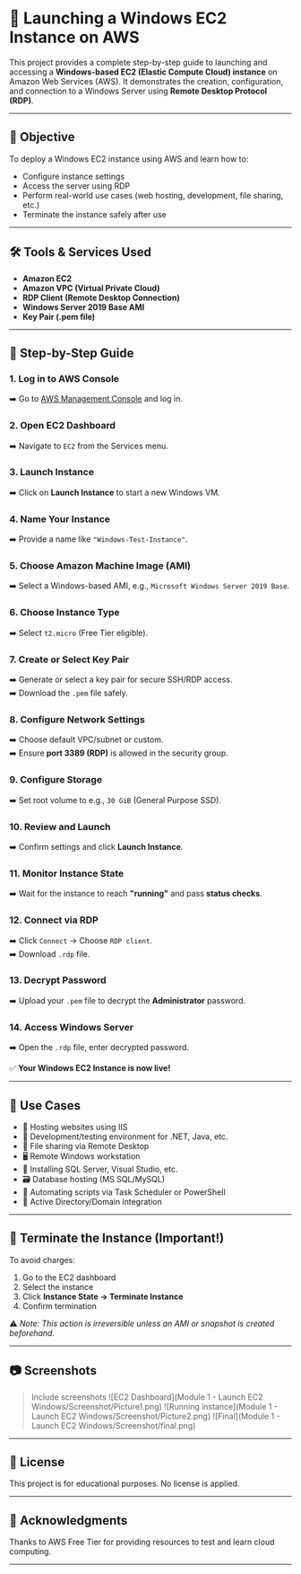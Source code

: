# 🚀 Launching a Windows EC2 Instance on AWS

This project provides a complete step-by-step guide to launching and accessing a **Windows-based EC2 (Elastic Compute Cloud) instance** on Amazon Web Services (AWS). It demonstrates the creation, configuration, and connection to a Windows Server using **Remote Desktop Protocol (RDP)**.

---

## 📌 Objective

To deploy a Windows EC2 instance using AWS and learn how to:
- Configure instance settings
- Access the server using RDP
- Perform real-world use cases (web hosting, development, file sharing, etc.)
- Terminate the instance safely after use

---

## 🛠️ Tools & Services Used

- **Amazon EC2**
- **Amazon VPC (Virtual Private Cloud)**
- **RDP Client (Remote Desktop Connection)**
- **Windows Server 2019 Base AMI**
- **Key Pair (.pem file)**

---

## 📘 Step-by-Step Guide

### 1. Log in to AWS Console  
➡️ Go to [AWS Management Console](https://aws.amazon.com/console/) and log in.

### 2. Open EC2 Dashboard  
➡️ Navigate to `EC2` from the Services menu.

### 3. Launch Instance  
➡️ Click on **Launch Instance** to start a new Windows VM.

### 4. Name Your Instance  
➡️ Provide a name like `"Windows-Test-Instance"`.

### 5. Choose Amazon Machine Image (AMI)  
➡️ Select a Windows-based AMI, e.g., `Microsoft Windows Server 2019 Base`.

### 6. Choose Instance Type  
➡️ Select `t2.micro` (Free Tier eligible).

### 7. Create or Select Key Pair  
➡️ Generate or select a key pair for secure SSH/RDP access.  
➡️ Download the `.pem` file safely.

### 8. Configure Network Settings  
➡️ Choose default VPC/subnet or custom.  
➡️ Ensure **port 3389 (RDP)** is allowed in the security group.

### 9. Configure Storage  
➡️ Set root volume to e.g., `30 GiB` (General Purpose SSD).

### 10. Review and Launch  
➡️ Confirm settings and click **Launch Instance**.

### 11. Monitor Instance State  
➡️ Wait for the instance to reach **"running"** and pass **status checks**.

### 12. Connect via RDP  
➡️ Click `Connect` → Choose `RDP client`.  
➡️ Download `.rdp` file.

### 13. Decrypt Password  
➡️ Upload your `.pem` file to decrypt the **Administrator** password.

### 14. Access Windows Server  
➡️ Open the `.rdp` file, enter decrypted password.

✅ **Your Windows EC2 Instance is now live!**

---

## 🧠 Use Cases

- 💼 Hosting websites using IIS
- 🧪 Development/testing environment for .NET, Java, etc.
- 📂 File sharing via Remote Desktop
- 🖥️ Remote Windows workstation
- 🔐 Installing SQL Server, Visual Studio, etc.
- 🗃️ Database hosting (MS SQL/MySQL)
- 🔄 Automating scripts via Task Scheduler or PowerShell
- 🧷 Active Directory/Domain integration

---

## 🧹 Terminate the Instance (Important!)

To avoid charges:

1. Go to the EC2 dashboard  
2. Select the instance  
3. Click **Instance State → Terminate Instance**  
4. Confirm termination

⚠️ *Note: This action is irreversible unless an AMI or snapshot is created beforehand.*

---

## 📷 Screenshots

> Include screenshots
![EC2 Dashboard](Module 1 - Launch EC2 Windows/Screenshot/Picture1.png)
![Running instance](Module 1 - Launch EC2 Windows/Screenshot/Picture2.png)
![Final](Module 1 - Launch EC2 Windows/Screenshot/final.png)


---

## 📄 License

This project is for educational purposes. No license is applied.

---

## 🙌 Acknowledgments

Thanks to AWS Free Tier for providing resources to test and learn cloud computing.

---

